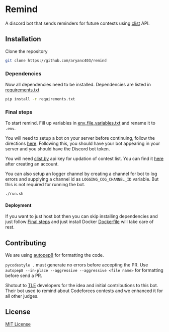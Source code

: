 # Remind

A discord bot that sends reminders for future contests using [clist](https://clist.by/) API.


## Installation

Clone the repository

```bash
git clone https://github.com/aryanc403/remind
```

### Dependencies

Now all dependencies need to be installed. Dependencies are listed in [requirements.txt](requirements.txt)

```bash
pip install -r requirements.txt
```

### Final steps

To start remind. Fill up variables in [env_file_variables.txt](env_file_variables.txt) and rename it to `.env`.

You will need to setup a bot on your server before continuing, follow the directions [here](https://github.com/reactiflux/discord-irc/wiki/Creating-a-discord-bot-&-getting-a-token). Following this, you should have your bot appearing in your server and you should have the Discord bot token.

You will need [clist.by](https://clist.by/) api key for updation of contest list. You can find it [here](https://clist.by/api/v1/doc/) after creating an account.

You can also setup an logger channel by creating a channel for bot to log errors and supplying a channel id as `LOGGING_COG_CHANNEL_ID` variable. But this is not required for running the bot.

```bash
./run.sh
```

#### Deployment

If you want to just host bot then you can skip installing dependencies and just follow [Final steps](#Final-steps) and just install Docker [Dockerfile](Dockerfile) will take care of rest.


## Contributing

We are using [autopep8](https://github.com/hhatto/autopep8) for formatting the code.

`pycodestyle .` must generate no errors before accepting the PR. Use `autopep8 --in-place --aggressive --aggressive <file name>` for formatting before send a PR.
  
Shotout to [TLE](https://github.com/cheran-senthil/TLE) developers for the idea and initial contributions to this bot. Their bot used to remind about Codeforces contests and we enhanced it for all other judges.

## License
[MIT License](https://github.com/aryanc403/remind/blob/master/LICENSE)
